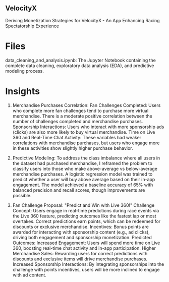 ## VelocityX
Deriving Monetization Strategies for VelocityX - An App Enhancing Racing Spectatorship Experience

# Files
data_cleaning_and_analysis.ipynb: The Jupyter Notebook containing the complete data cleaning, exploratory data analysis (EDA), and predictive modeling process.

# Insights
1. Merchandise Purchases Correlation:
Fan Challenges Completed: Users who complete more fan challenges tend to purchase more virtual merchandise. There is a moderate positive correlation between the number of challenges completed and merchandise purchases.
Sponsorship Interactions: Users who interact with more sponsorship ads (clicks) are also more likely to buy virtual merchandise.
Time on Live 360 and Real-Time Chat Activity: These variables had weaker correlations with merchandise purchases, but users who engage more in these activities show slightly higher purchase behavior.

3. Predictive Modeling:
To address the class imbalance where all users in the dataset had purchased merchandise, I reframed the problem to classify users into those who make above-average vs below-average merchandise purchases.
A logistic regression model was trained to predict whether a user will buy above average based on their in-app engagement. The model achieved a baseline accuracy of 65% with balanced precision and recall scores, though improvements are possible.

5. Fan Challenge Proposal: "Predict and Win with Live 360!"
Challenge Concept: Users engage in real-time predictions during race events via the Live 360 feature, predicting outcomes like the fastest lap or most overtakes. Correct predictions earn points, which can be redeemed for discounts or exclusive merchandise.
Incentives: Bonus points are awarded for interacting with sponsorship content (e.g., ad clicks), driving both engagement and sponsorship monetization.
Predicted Outcomes:
Increased Engagement: Users will spend more time on Live 360, boosting real-time chat activity and in-app participation.
Higher Merchandise Sales: Rewarding users for correct predictions with discounts and exclusive items will drive merchandise purchases.
Increased Sponsorship Interactions: By integrating sponsorships into the challenge with points incentives, users will be more inclined to engage with ad content.
